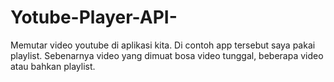 # Yotube-Player-API-
Memutar video youtube di aplikasi kita. Di contoh app tersebut saya pakai playlist. Sebenarnya video yang dimuat bosa video tunggal, beberapa video atau bahkan playlist.
